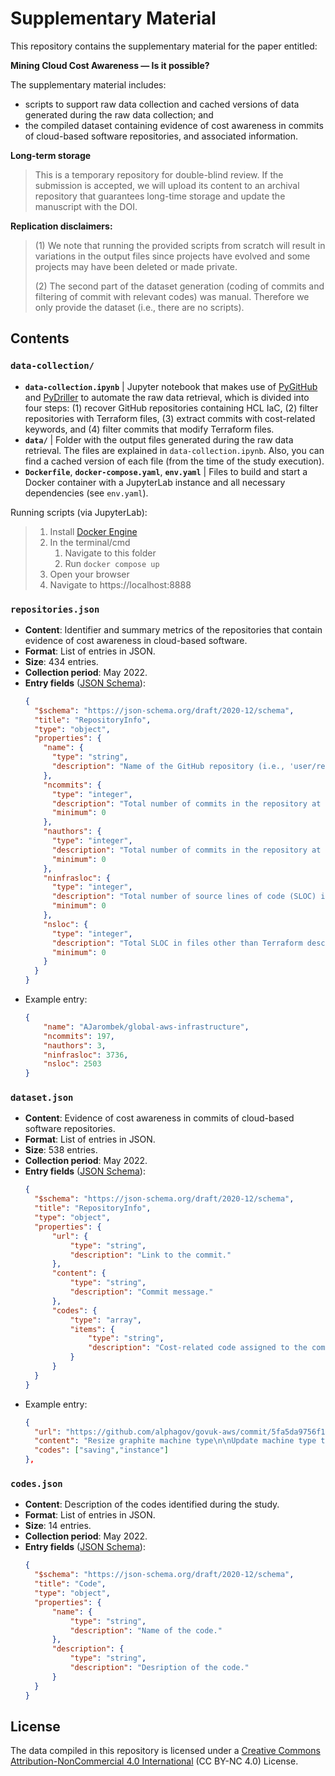 # Supplementary Material

This repository contains the supplementary material for the paper entitled:

**Mining Cloud Cost Awareness — Is it possible?**

The supplementary material includes:
- scripts to support raw data collection and cached versions of data generated during the raw data collection; and
- the compiled dataset containing evidence of cost awareness in commits of cloud-based software repositories, and associated information.


**Long-term storage** 
> This is a temporary repository for double-blind review. If the submission is accepted, we will upload its content to an archival repository that guarantees long-time storage and update the manuscript with the DOI.

**Replication disclaimers:**
> (1) We note that running the provided scripts from scratch will result in variations in the output files since projects have evolved and some projects may have been deleted or made private.
>
> (2) The second part of the dataset generation (coding of commits and filtering of commit with relevant codes) was manual. Therefore we only provide the dataset (i.e., there are no scripts).

## Contents

### **`data-collection/`**

- **`data-collection.ipynb`** | Jupyter notebook that makes use of [PyGitHub](https://pypi.org/project/PyGithub/) and [PyDriller](https://pydriller.readthedocs.io/en/latest/commit.html) to automate the raw data retrieval, which is divided into four steps: (1) recover GitHub repositories containing HCL IaC, (2) filter repositories with Terraform files, (3) extract commits with cost-related keywords, and (4) filter commits that modify Terraform files.
- **`data/`** | Folder with the output files generated during the raw data retrieval. The files are explained in `data-collection.ipynb`. Also, you can find a cached version of each file (from the time of the study execution).
- **`Dockerfile`**, **`docker-compose.yaml`**, **`env.yaml`** | Files to build and start a Docker container with a JupyterLab instance and all necessary dependencies (see `env.yaml`).

Running scripts (via JupyterLab):
> 1. Install [Docker Engine](https://docs.docker.com/engine/install/)
> 2. In the terminal/cmd
>    1. Navigate to this folder
>    2. Run `docker compose up`
> 3. Open your browser
> 4. Navigate to https://localhost:8888

### **`repositories.json`**

- **Content**: Identifier and summary metrics of the repositories that contain evidence of cost awareness in cloud-based software.
- **Format**: List of entries in JSON.
- **Size**: 434 entries.
- **Collection period**: May 2022.
- **Entry fields** ([JSON Schema](https://json-schema.org/)):
  ```json
  {
    "$schema": "https://json-schema.org/draft/2020-12/schema",
    "title": "RepositoryInfo",
    "type": "object",
    "properties": {
      "name": {
        "type": "string",
        "description": "Name of the GitHub repository (i.e., 'user/repository-name')."
      },
      "ncommits": {
        "type": "integer",
        "description": "Total number of commits in the repository at the time of collection.",
        "minimum": 0
      },
      "nauthors": {
        "type": "integer",
        "description": "Total number of commits in the repository at the time of collection.",
        "minimum": 0
      },
      "ninfrasloc": {
        "type": "integer",
        "description": "Total number of source lines of code (SLOC) in Terraform descriptor files (i.e., deployment infrastructure as code, IaC) at the time of collection.",
        "minimum": 0
      },
      "nsloc": {
        "type": "integer",
        "description": "Total SLOC in files other than Terraform descriptors at the time of collection.",
        "minimum": 0
      }
    }
  }
  ```
- Example entry:
  ```json
  {
      "name": "AJarombek/global-aws-infrastructure",
      "ncommits": 197,
      "nauthors": 3,
      "ninfrasloc": 3736,
      "nsloc": 2503
  }
  ```

### **`dataset.json`**

- **Content**: Evidence of cost awareness in commits of cloud-based software repositories.
- **Format**: List of entries in JSON.
- **Size**: 538 entries.
- **Collection period**: May 2022.
- **Entry fields** ([JSON Schema](https://json-schema.org/)):
  ```json
  {
    "$schema": "https://json-schema.org/draft/2020-12/schema",
    "title": "RepositoryInfo",
    "type": "object",
    "properties": {
        "url": {
            "type": "string",
            "description": "Link to the commit."
        },
        "content": {
            "type": "string",
            "description": "Commit message."
        },
        "codes": {
            "type": "array",
            "items": {
                "type": "string",
                "description": "Cost-related code assigned to the commit message (see Section 'Codes')."
            }
        }
    }
  }
  ```
- Example entry:
  ```json
  {
    "url": "https://github.com/alphagov/govuk-aws/commit/5fa5da9756f12559b490217dd5b173db48e7f2a9",
    "content": "Resize graphite machine type\n\nUpdate machine type to m5.xlarge. It should be cheaper, we tried to\nresize it before but it didn't work because of disk labels. Trying again\nafter the 'Device' tag was added to the EBS volume.",
    "codes": ["saving","instance"]
  },
  ```

### **`codes.json`**

- **Content**: Description of the codes identified during the study.
- **Format**: List of entries in JSON.
- **Size**: 14 entries.
- **Collection period**: May 2022.
- **Entry fields** ([JSON Schema](https://json-schema.org/)):
  ```json
  {
    "$schema": "https://json-schema.org/draft/2020-12/schema",
    "title": "Code",
    "type": "object",
    "properties": {
        "name": {
            "type": "string",
            "description": "Name of the code."
        },
        "description": {
            "type": "string",
            "description": "Desription of the code."
        }
    }
  }
  ```

## License

The data compiled in this repository is licensed under a [Creative Commons Attribution-NonCommercial 4.0 International](https://creativecommons.org/licenses/by-nc/4.0/) (CC BY-NC 4.0) License.
